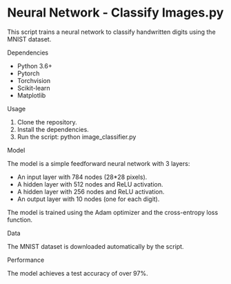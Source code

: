 # Neural Network - Classify Images.py

This script trains a neural network to classify handwritten digits using the MNIST dataset.

Dependencies

* Python 3.6+
* Pytorch
* Torchvision
* Scikit-learn
* Matplotlib

Usage

1. Clone the repository.
2. Install the dependencies.
3. Run the script: python image_classifier.py

Model

The model is a simple feedforward neural network with 3 layers:
* An input layer with 784 nodes (28*28 pixels).
* A hidden layer with 512 nodes and ReLU activation.
* A hidden layer with 256 nodes and ReLU activation.
* An output layer with 10 nodes (one for each digit).

The model is trained using the Adam optimizer and the cross-entropy loss function.

Data

The MNIST dataset is downloaded automatically by the script.

Performance

The model achieves a test accuracy of over 97%.
